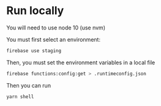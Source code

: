 # Run locally

You will need to use node 10 (use nvm)

You must first select an environment:

```sh
firebase use staging
```

Then, you must set the environment variables in a local file

```sh
firebase functions:config:get > .runtimeconfig.json
```

Then you can run

```
yarn shell
```
